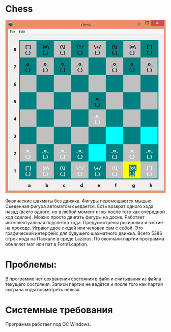 # Chess
![alt_text](https://raw.githubusercontent.com/kirill7785/Chess/main/pic/шахматная%20доска.bmp)

Физические шахматы без движка. Фигуры перемещаются мышью. Сьеденная фигура автоматом сьедается. Есть возврат одного хода назад (всего одного, но в любой момент игры после того как очередной ход сделан).  Можно просто двигать фигуры на доске. Работает интеллектуальная подсветка хода. Предусмотрены рокировка и взятие на проходе. 
Играют двое людей или человек сам с собой. Это графический интерфейс для будущего шахматного движка. Всего 5386 строк кода на Паскале в среде Lazarus. По окончани партии программа объяляет мат или пат в Form1.caption.
# Проблемы:
 В программе нет сохранения состояния в файл и считывания из файла текущего состояния. Записи партии не ведётся и после того как партия сыграна ходы посмотреть нельзя.
# Системные требования
Программа работает под ОС Windows.


